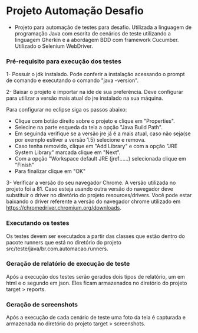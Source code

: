 # Projeto Automação Desafio

- Projeto para automação de testes para desafio. Utilizada a linguagem de programação Java com escrita de cenários de teste utilizando a linguagem Gherkin e a abordagem BDD com framework Cucumber. Utilizado o Selenium WebDriver. 

### Pré-requisito para execução dos testes

1- Possuir o jdk instalado. Pode conferir a instalação acessando o prompt de comando e executando o comando "java -version".

2- Baixar o projeto e importar na ide de sua preferência. Deve configurar para utilizar a versão mais atual do jre instalado na sua máquina.

Para configurar no eclipse siga os passos abaixo:
  - Clique com botão direito sobre o projeto e clique em "Properties".
  - Selecine na parte esqueda da tela a opção "Java Build Path".
  - Em seguinda verifique se a versão jre já é a mais atual, caso não seja(se por exemplo estiver a versão 1.5) selecione e remova.
  - Caso tenha removido, clique em "Add Library" e com a opção "JRE System Library" marcada clique em "Next".
  - Com a opção "Workspace default JRE (jre1......) selecionada clique em "Finish" 
  - Para finalizar clique em "OK"

3- Verificar a versão do seu navegador Chrome. A versão utilizada no projeto foi a 81. Caso esteja usando outra versão do navegador deve substituir o driver no diretório do projeto resources/drivers.
Você pode estar baixando o driver referente a versão do navegador chrome utilizado em https://chromedriver.chromium.org/downloads.

### Executando os testes
Os testes devem ser executados a partir das classes que estão dentro do pacote runners que está no diretório do projeto src/teste/java/br.com.automacao.runners.

### Geração de relatório de execução de teste 
Após a execução dos testes serão gerados dois tipos de relatório, um em html e o segundo em json. Eles ficam armazenados no diretório do projeto target > reports.

### Geração de screenshots 
Após a execução de cada cenário de teste uma foto da tela é capturada e armazenada
no diretório do projeto target > screenshots.